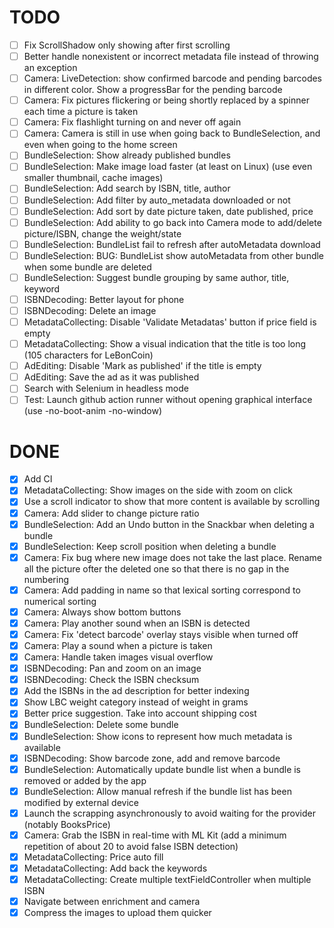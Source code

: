 # TODO

* [ ] Fix ScrollShadow only showing after first scrolling
* [ ] Better handle nonexistent or incorrect metadata file instead of throwing an exception
* [ ] Camera: LiveDetection: show confirmed barcode and pending barcodes in different color. Show a progressBar for the pending barcode
* [ ] Camera: Fix pictures flickering or being shortly replaced by a spinner each time a picture is taken
* [ ] Camera: Fix flashlight turning on and never off again
* [ ] Camera: Camera is still in use when going back to BundleSelection, and even when going to the home screen
* [ ] BundleSelection: Show already published bundles
* [ ] BundleSelection: Make image load faster (at least on Linux) (use even smaller thumbnail, cache images) 
* [ ] BundleSelection: Add search by ISBN, title, author
* [ ] BundleSelection: Add filter by auto_metadata downloaded or not
* [ ] BundleSelection: Add sort by date picture taken, date published, price
* [ ] BundleSelection: Add ability to go back into Camera mode to add/delete picture/ISBN, change the weight/state
* [ ] BundleSelection: BundleList fail to refresh after autoMetadata download
* [ ] BundleSelection: BUG: BundleList show autoMetadata from other bundle when some bundle are deleted
* [ ] BundleSelection: Suggest bundle grouping by same author, title, keyword
* [ ] ISBNDecoding: Better layout for phone
* [ ] ISBNDecoding: Delete an image
* [ ] MetadataCollecting: Disable 'Validate Metadatas' button if price field is empty
* [ ] MetadataCollecting: Show a visual indication that the title is too long (105 characters for LeBonCoin)
* [ ] AdEditing: Disable 'Mark as published' if the title is empty
* [ ] AdEditing: Save the ad as it was published
* [ ] Search with Selenium in headless mode
* [ ] Test: Launch github action runner without opening graphical interface (use -no-boot-anim  -no-window)

# DONE

* [x] Add CI
* [x] MetadataCollecting: Show images on the side with zoom on click
* [x] Use a scroll indicator to show that more content is available by scrolling
* [x] Camera: Add slider to change picture ratio
* [x] BundleSelection: Add an Undo button in the Snackbar when deleting a bundle
* [x] BundleSelection: Keep scroll position when deleting a bundle
* [x] Camera: Fix bug where new image does not take the last place. Rename all the picture ofter the deleted one so that there is no gap in the numbering
* [x] Camera: Add padding in name so that lexical sorting correspond to numerical sorting
* [x] Camera: Always show bottom buttons
* [x] Camera: Play another sound when an ISBN is detected
* [x] Camera: Fix 'detect barcode' overlay stays visible when turned off
* [x] Camera: Play a sound when a picture is taken
* [x] Camera: Handle taken images visual overflow
* [x] ISBNDecoding: Pan and zoom on an image
* [x] ISBNDecoding: Check the ISBN checksum
* [x] Add the ISBNs in the ad description for better indexing
* [x] Show LBC weight category instead of weight in grams
* [x] Better price suggestion. Take into account shipping cost
* [x] BundleSelection: Delete some bundle
* [x] BundleSelection: Show icons to represent how much metadata is available
* [x] ISBNDecoding: Show barcode zone, add and remove barcode 
* [x] BundleSelection: Automatically update bundle list when a bundle is removed or added by the app
* [x] BundleSelection: Allow manual refresh if the bundle list has been modified by external device
* [x] Launch the scrapping asynchronously to avoid waiting for the provider (notably BooksPrice)
* [x] Camera: Grab the ISBN in real-time with ML Kit (add a minimum repetition of about 20 to avoid false ISBN detection)
* [x] MetadataCollecting: Price auto fill
* [x] MetadataCollecting: Add back the keywords
* [x] MetadataCollecting: Create multiple textFieldController when multiple ISBN
* [x] Navigate between enrichment and camera
* [x] Compress the images to upload them quicker